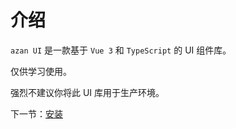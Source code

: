 # 介绍

```azan UI``` 是一款基于 ```Vue 3``` 和 ```TypeScript``` 的 UI 组件库。

仅供学习使用。

强烈不建议你将此 UI 库用于生产环境。

下一节：[安装](#/doc/install)
